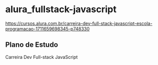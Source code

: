 # alura_fullstack-javascript
https://cursos.alura.com.br/carreira-dev-full-stack-javascript-escola-programacao-1711659698345-p748330

## Plano de Estudo
Carreira Dev Full-stack JavaScript
